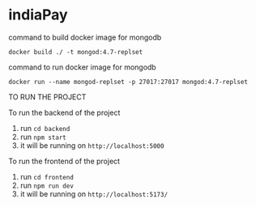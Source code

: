 
# indiaPay

command to build docker image for mongodb

`docker build ./ -t mongod:4.7-replset`


command to run docker image for mongodb

`docker run --name mongod-replset -p 27017:27017 mongod:4.7-replset`

TO RUN THE PROJECT

To run the backend of the project

1. run `cd backend`
2. run `npm start`
3.  it will be running on `http://localhost:5000`

To run the frontend of the project

1. run `cd frontend`
2. run `npm run dev`
3.  it will be running on `http://localhost:5173/`
